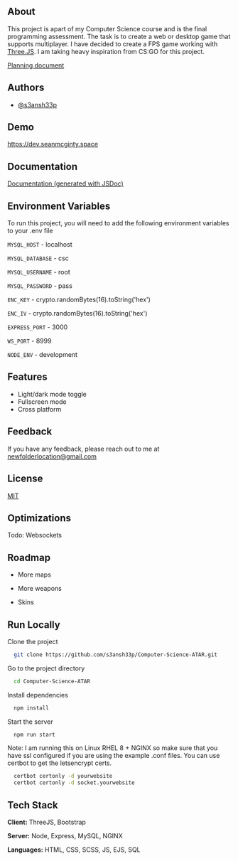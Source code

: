 ## About

This project is apart of my Computer Science course and is the final programming assessment.
The task is to create a web or desktop game that supports multiplayer.
I have decided to create a FPS game working with [Three.JS](https://github.com/mrdoob/three.js).
I am taking heavy inspiration from CS:GO for this project.

[Planning document](https://docs.google.com/document/d/1TK5HlipziA2nSvrkaUz8Xi36uU8StKVAvU3BXdNLBgE/)


## Authors

- [@s3ansh33p](https://www.github.com/s3ansh33p)

  
## Demo

https://dev.seanmcginty.space

  
## Documentation

[Documentation (generated with JSDoc)](https://dev.seanmcginty.space/docs)

  
## Environment Variables

To run this project, you will need to add the following environment variables to your .env file

`MYSQL_HOST` - localhost

`MYSQL_DATABASE` - csc

`MYSQL_USERNAME` - root

`MYSQL_PASSWORD` - pass

`ENC_KEY` - crypto.randomBytes(16).toString('hex')

`ENC_IV` - crypto.randomBytes(16).toString('hex')

`EXPRESS_PORT` - 3000

`WS_PORT` - 8999

`NODE_ENV` - development


  
## Features

- Light/dark mode toggle
- Fullscreen mode
- Cross platform

  
## Feedback

If you have any feedback, please reach out to me at newfolderlocation@gmail.com

  
## License

[MIT](https://choosealicense.com/licenses/mit/)

## Optimizations

Todo: Websockets
## Roadmap

- More maps

- More weapons

- Skins

  
## Run Locally

Clone the project

```bash
  git clone https://github.com/s3ansh33p/Computer-Science-ATAR.git
```

Go to the project directory

```bash
  cd Computer-Science-ATAR
```

Install dependencies

```bash
  npm install
```

Start the server

```bash
  npm run start
```

Note: I am running this on Linux RHEL 8 + NGINX so make sure that you have ssl configured if you are using the example .conf files. You can use certbot to get the letsencrypt certs.
```bash
  certbot certonly -d yourwebsite
  certbot certonly -d socket.yourwebsite
```

  
## Tech Stack

**Client:** ThreeJS, Bootstrap

**Server:** Node, Express, MySQL, NGINX

**Languages:** HTML, CSS, SCSS, JS, EJS, SQL
